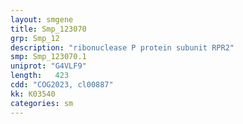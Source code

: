 ```yaml
---
layout: smgene
title: Smp_123070
grp: Smp_12
description: "ribonuclease P protein subunit RPR2"
smp: Smp_123070.1
uniprot: "G4VLF9"
length:   423
cdd: "COG2023, cl00887"
kk: K03540
categories: sm
---
```

